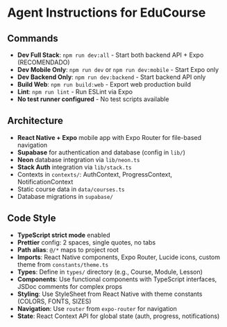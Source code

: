 # Agent Instructions for EduCourse

## Commands
- **Dev Full Stack**: `npm run dev:all` - Start both backend API + Expo (RECOMENDADO)
- **Dev Mobile Only**: `npm run dev` or `npm run dev:mobile` - Start Expo only
- **Dev Backend Only**: `npm run dev:backend` - Start backend API only
- **Build Web**: `npm run build:web` - Export web production build
- **Lint**: `npm run lint` - Run ESLint via Expo
- **No test runner configured** - No test scripts available

## Architecture
- **React Native + Expo** mobile app with Expo Router for file-based navigation
- **Supabase** for authentication and database (config in `lib/`)
- **Neon** database integration via `lib/neon.ts`
- **Stack Auth** integration via `lib/stack.ts`
- Contexts in `contexts/`: AuthContext, ProgressContext, NotificationContext
- Static course data in `data/courses.ts`
- Database migrations in `supabase/`

## Code Style
- **TypeScript strict mode** enabled
- **Prettier** config: 2 spaces, single quotes, no tabs
- **Path alias**: `@/*` maps to project root
- **Imports**: React Native components, Expo Router, Lucide icons, custom theme from `constants/theme.ts`
- **Types**: Define in `types/` directory (e.g., Course, Module, Lesson)
- **Components**: Use functional components with TypeScript interfaces, JSDoc comments for complex props
- **Styling**: Use StyleSheet from React Native with theme constants (COLORS, FONTS, SIZES)
- **Navigation**: Use `router` from `expo-router` for navigation
- **State**: React Context API for global state (auth, progress, notifications)
